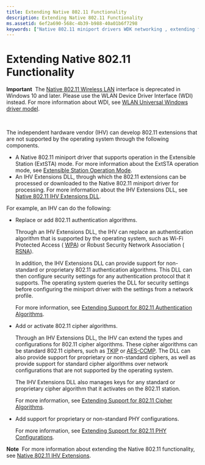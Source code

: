 ```yaml
---
title: Extending Native 802.11 Functionality
description: Extending Native 802.11 Functionality
ms.assetid: 6ef2a690-568c-4b39-b988-40a01b6f7298
keywords: ["Native 802.11 miniport drivers WDK networking , extending functionality", "miniport drivers WDK Native 802.11 , extending functionality", "extending functionality WDK Native 802.11"]
---
```


# Extending Native 802.11 Functionality


**Important**  The [Native 802.11 Wireless LAN](native-802-11-wireless-lan4.md) interface is deprecated in Windows 10 and later. Please use the WLAN Device Driver Interface (WDI) instead. For more information about WDI, see [WLAN Universal Windows driver model](wifi-universal-driver-model.md).

 

The independent hardware vendor (IHV) can develop 802.11 extensions that are not supported by the operating system through the following components.

-   A Native 802.11 miniport driver that supports operation in the Extensible Station (ExtSTA) mode. For more information about the ExtSTA operation mode, see [Extensible Station Operation Mode](extensible-station-operation-mode.md).
-   An IHV Extensions DLL, through which the 802.11 extensions can be processed or downloaded to the Native 802.11 miniport driver for processing. For more information about the IHV Extensions DLL, see [Native 802.11 IHV Extensions DLL](https://msdn.microsoft.com/library/windows/hardware/ff560614).

For example, an IHV can do the following:

-   Replace or add 802.11 authentication algorithms.

    Through an IHV Extensions DLL, the IHV can replace an authentication algorithm that is supported by the operating system, such as Wi-Fi Protected Access ( [WPA](wpa.md)) or Robust Security Network Association ( [RSNA](rsna.md)).

    In addition, the IHV Extensions DLL can provide support for non-standard or proprietary 802.11 authentication algorithms. This DLL can then configure security settings for any authentication protocol that it supports. The operating system queries the DLL for security settings before configuring the miniport driver with the settings from a network profile.

    For more information, see [Extending Support for 802.11 Authentication Algorithms](extending-support-for-802-11-authentication-algorithms.md).

-   Add or activate 802.11 cipher algorithms.

    Through an IHV Extensions DLL, the IHV can extend the types and configurations for 802.11 cipher algorithms. These cipher algorithms can be standard 802.11 ciphers, such as [TKIP](tkip.md) or [AES-CCMP](aes-ccmp.md). The DLL can also provide support for proprietary or non-standard ciphers, as well as provide support for standard cipher algorithms over network configurations that are not supported by the operating system.

    The IHV Extensions DLL also manages keys for any standard or proprietary cipher algorithm that it activates on the 802.11 station.

    For more information, see [Extending Support for 802.11 Cipher Algorithms](extending-support-for-802-11-cipher-algorithms.md).

-   Add support for proprietary or non-standard PHY configurations.

    For more information, see [Extending Support for 802.11 PHY Configurations](extending-support-for-802-11-phy-configurations.md).

**Note**  For more information about extending the Native 802.11 functionality, see [Native 802.11 IHV Extensions](native-802-11-ihv-extensions.md).

 

 

 






